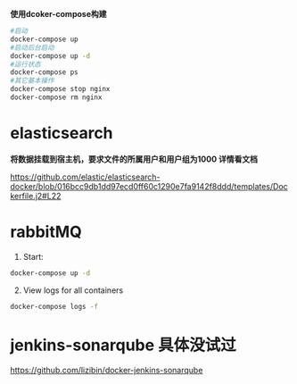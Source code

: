 **使用dcoker-compose构建**
```bash
#启动
docker-compose up
#启动后台启动
docker-compose up -d
#运行状态
docker-compose ps
#其它基本操作
docker-compose stop nginx
docker-compose rm nginx
```


# elasticsearch 

**将数据挂载到宿主机，要求文件的所属用户和用户组为1000 详情看文档**

https://github.com/elastic/elasticsearch-docker/blob/016bcc9db1dd97ecd0ff60c1290e7fa9142f8ddd/templates/Dockerfile.j2#L22


# rabbitMQ

1. Start:
```bash
docker-compose up -d
```

2. View logs for all containers
```bash
docker-compose logs -f
```


# jenkins-sonarqube 具体没试过
https://github.com/lizibin/docker-jenkins-sonarqube
